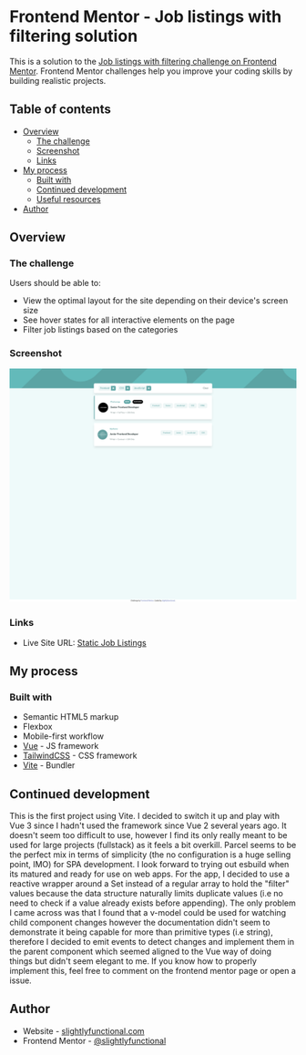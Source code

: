 # Frontend Mentor - Job listings with filtering solution

This is a solution to the [Job listings with filtering challenge on Frontend Mentor](https://www.frontendmentor.io/challenges/job-listings-with-filtering-ivstIPCt). Frontend Mentor challenges help you improve your coding skills by building realistic projects. 

## Table of contents

- [Overview](#overview)
  - [The challenge](#the-challenge)
  - [Screenshot](#screenshot)
  - [Links](#links)
- [My process](#my-process)
  - [Built with](#built-with)
  - [Continued development](#continued-development)
  - [Useful resources](#useful-resources)
- [Author](#author)

## Overview

### The challenge

Users should be able to:

- View the optimal layout for the site depending on their device's screen size
- See hover states for all interactive elements on the page
- Filter job listings based on the categories

### Screenshot

![Screenshot](./screenshot.png)

### Links

- Live Site URL: [Static Job Listings](https://slightlyfunctional.gitlab.io/static-job-listings/)

## My process

### Built with

- Semantic HTML5 markup
- Flexbox
- Mobile-first workflow
- [Vue](https://vuejs.org/) - JS framework
- [TailwindCSS](https://tailwindcss.com/) - CSS framework
- [Vite](https://vitejs.dev/) - Bundler

## Continued development

This is the first project using Vite. I decided to switch it up and play with Vue 3 since I hadn't used the framework since Vue 2 several years ago. It doesn't seem too difficult to use, however I find its only really meant to be used for large projects (fullstack) as it feels a bit overkill. Parcel seems to be the perfect mix in terms of simplicity (the no configuration is a huge selling point, IMO) for SPA development. I look forward to trying out esbuild when its matured and ready for use on web apps. For the app, I decided to use a reactive wrapper around a Set instead of a regular array to hold the "filter" values because the data structure naturally limits duplicate values (i.e no need to check if a value already exists before appending). The only problem I came across was that I found that a v-model could be used for watching child component changes however the documentation didn't seem to demonstrate it being capable for more than primitive types (i.e string), therefore I decided to emit events to detect changes and implement them in the parent component which seemed aligned to the Vue way of doing things but didn't seem elegant to me. If you know how to properly implement this, feel free to comment on the frontend mentor page or open a issue.

## Author

- Website - [slightlyfunctional.com](https://slightlyfunctional.com)
- Frontend Mentor - [@slightlyfunctional](https://www.frontendmentor.io/profile/slightlyfunctional)

